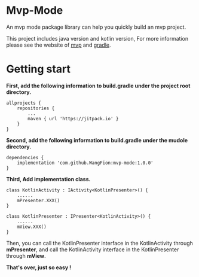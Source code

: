 # Mvp-Mode
An mvp mode package library can help you quickly build an mvp project.

This project includes java version and kotlin version, For more information please see the website of [mvp](https://www.jianshu.com/p/f660b475d381) and [gradle](https://www.jianshu.com/p/1bf4d5dee595).

# Getting start

**First, add the following information to build.gradle under the project root directory.**
```
allprojects {
	repositories {
		...
		maven { url 'https://jitpack.io' }
	}
}
```

**Second, add the following information to build.gradle under the mudole directory.**
```
dependencies {
    implementation 'com.github.WangFion:mvp-mode:1.0.0'
}
```

**Third, Add implementation class.**
```
class KotlinActivity : IActivity<KotlinPresenter>() {
    ......
    mPresenter.XXX()
}
```
```
class KotlinPresenter : IPresenter<KotlinActivity>() {
    ......
    mView.XXX()
}
```
Then, you can call the KotlinPresenter interface in the KotlinActivity through **mPresenter**, 
and call the KotlinActivity interface in the KotlinPresenter through **mView**.

**That's over, just so easy !**
